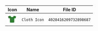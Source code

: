 | Icon | Name | File ID |
| ---  | ---  | ---     |
| ![](Cloth%20Icon.png) | `Cloth Icon` | `4028416209732898687` |
